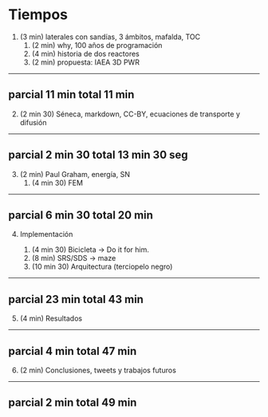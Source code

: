 # Tiempos
 
 1. (3 min) laterales con sandías, 3 ámbitos, mafalda, TOC
    1. (2 min) why, 100 años de programación
    2. (4 min) historia de dos reactores
    3. (2 min) propuesta: IAEA 3D PWR
    
---
parcial 11 min
total   11 min
---    
    
 2. (2 min 30) Séneca, markdown, CC-BY, ecuaciones de transporte y difusión
 
---
parcial 2 min 30
total  13 min 30 seg
--- 
 
 3. (2 min) Paul Graham, energía, SN
    1. (4 min 30) FEM

---
parcial 6 min 30
total  20 min
---
        
 4. Implementación
 
    1. (4 min 30) Bicicleta -> Do it for him.
    2. (8 min) SRS/SDS -> maze
    3. (10 min 30) Arquitectura (terciopelo negro)
    
---
parcial 23 min
total 43 min
---    
    
 5. (4 min) Resultados
     
---
parcial 4 min
total  47 min
---
    
 6. (2 min) Conclusiones, tweets y trabajos futuros
 
---
parcial 2 min
total  49 min
---
